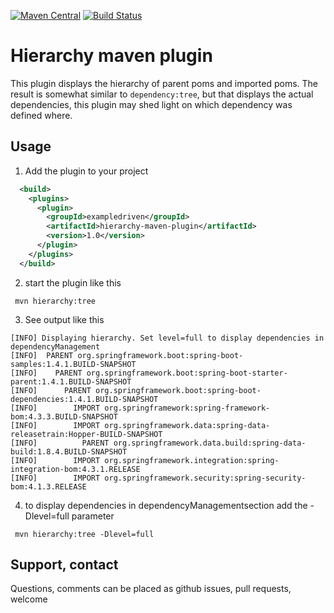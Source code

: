 [![Maven Central](https://maven-badges.herokuapp.com/maven-central/org.exampledriven/hierarchy-maven-plugin/badge.svg)](https://maven-badges.herokuapp.com/org.exampledriven/hierarchy-maven-plugin/rsql-parser)
[![Build Status](https://travis-ci.org/ExampleDriven/hierarchy-maven-plugin.svg?branch=master)](https://travis-ci.org/ExampleDriven/hierarchy-maven-plugin)

# Hierarchy maven plugin

This plugin displays the hierarchy of parent poms and imported poms. The result is somewhat similar to ``` dependency:tree ```, but that displays the actual dependencies, this plugin may shed light on which dependency was defined where.

## Usage

1. Add the plugin to your project
```xml
  <build>
    <plugins>
      <plugin>
        <groupId>exampledriven</groupId>
        <artifactId>hierarchy-maven-plugin</artifactId>
        <version>1.0</version>
      </plugin>
    </plugins>
  </build>
```
  
2. start the plugin like this

```shell
 mvn hierarchy:tree
```

3. See output like this

```shell
[INFO] Displaying hierarchy. Set level=full to display dependencies in dependencyManagement
[INFO]  PARENT org.springframework.boot:spring-boot-samples:1.4.1.BUILD-SNAPSHOT
[INFO]    PARENT org.springframework.boot:spring-boot-starter-parent:1.4.1.BUILD-SNAPSHOT
[INFO]      PARENT org.springframework.boot:spring-boot-dependencies:1.4.1.BUILD-SNAPSHOT
[INFO]        IMPORT org.springframework:spring-framework-bom:4.3.3.BUILD-SNAPSHOT
[INFO]        IMPORT org.springframework.data:spring-data-releasetrain:Hopper-BUILD-SNAPSHOT
[INFO]          PARENT org.springframework.data.build:spring-data-build:1.8.4.BUILD-SNAPSHOT
[INFO]        IMPORT org.springframework.integration:spring-integration-bom:4.3.1.RELEASE
[INFO]        IMPORT org.springframework.security:spring-security-bom:4.1.3.RELEASE

```

4. to display dependencies in dependencyManagementsection add the -Dlevel=full parameter 

```shell
 mvn hierarchy:tree -Dlevel=full
```

## Support, contact
Questions, comments can be placed as github issues, pull requests, welcome
